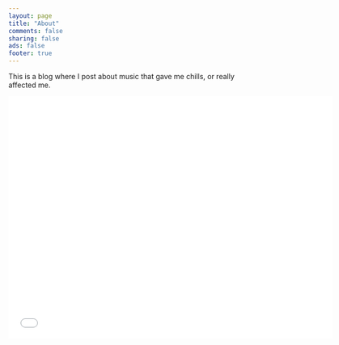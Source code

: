 ```yaml
---
layout: page
title: "About"
comments: false
sharing: false
ads: false
footer: true
---
```


<p class='centered'>
  This is a blog where I post about music that gave me chills, or really affected me.
</p>

<div class="video-container">
  <iframe width="640" height="480" src="//www.youtube.com/embed/0Z4cLmbw6q0" frameborder="0" allowfullscreen></iframe>
</div>
